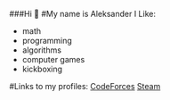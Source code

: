 ###Hi 👋
#My name is Aleksander
I Like:
* math
* programming
* algorithms
* computer games
* kickboxing

#Links to my profiles:
[CodeForces](https://codeforces.com/profile/aleksy)
[Steam](https://steamcommunity.com/id/trueALK17/)

